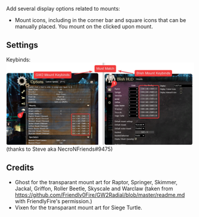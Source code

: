 Add several display options related to mounts:
- Mount icons, including in the corner bar and square icons that can be manually placed. You mount on the clicked upon mount.

## Settings

Keybinds:
![](settings_keybinds.png) (thanks to Steve aka NecroNFriends#9475)

## Credits
- Ghost for the transparant mount art for Raptor, Springer, Skimmer, Jackal, Griffon, Roller Beetle, Skyscale and Warclaw (taken from https://github.com/Friendly0Fire/GW2Radial/blob/master/readme.md with FriendlyFire's permission.)
- Vixen for the transparant mount art for Siege Turtle.